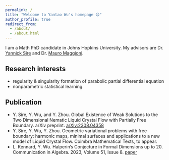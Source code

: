 ```yaml
---
permalink: /
title: "Welcome to Yantao Wu's homepage 😃"
author_profile: true
redirect_from: 
  - /about/
  - /about.html
---
```


I am a Math PhD candidate in Johns Hopkins University. 
My advisors are Dr. [Yannick Sire](https://scholar.google.com/citations?hl=en&user=sd1Qv2EAAAAJ&view_op=list_works&sortby=pubdate) and Dr. [Mauro Maggioni](https://mauromaggioni.duckdns.org/). 

Research interests
------

* regularity & singularity formation of parabolic partial differential equation
* nonparametric statistical learning.

Publication
------

* Y. Sire, Y. Wu, and Y. Zhou.  Global Existence of Weak Solutions to the Two Dimensional Nematic Liquid Crystal Flow with Partially Free Boundary. arXiv preprint. [arXiv:2308.04358](https://arxiv.org/abs/2308.04358)
* Y. Sire, Y. Wu, Y. Zhou.  Geometric variational problems with free boundary: harmonic maps, minimal surfaces and applications to a new model of Liquid Crystal Flow. Coimbra Mathematical Texts, to appear.
* L. Kennard, Y. Wu. Halperin’s Conjecture in Formal Dimensions up to 20. Communication in Algebra. 2023, Volume 51, Issue 8. [paper](https://www.tandfonline.com/doi/abs/10.1080/00927872.2023.2186705)

